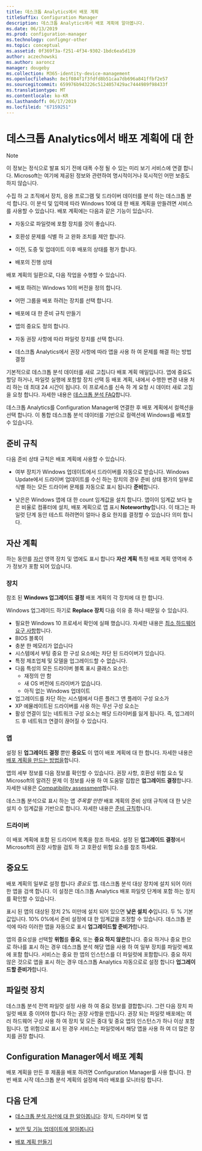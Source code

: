 ```yaml
---
title: 데스크톱 Analytics에서 배포 계획
titleSuffix: Configuration Manager
description: 데스크톱 Analytics에서 배포 계획에 알아봅니다.
ms.date: 06/13/2019
ms.prod: configuration-manager
ms.technology: configmgr-other
ms.topic: conceptual
ms.assetid: 0f369f3a-f251-4f34-9302-1bdc6ea5d139
author: aczechowski
ms.author: aaroncz
manager: dougeby
ms.collection: M365-identity-device-management
ms.openlocfilehash: 8e1f084f1f3fdfd8b51caa7db696a841ffbf2e57
ms.sourcegitcommit: 659976b943226c5124057429ac7444989f98433f
ms.translationtype: MT
ms.contentlocale: ko-KR
ms.lasthandoff: 06/17/2019
ms.locfileid: "67159251"
---
```

# <a name="about-deployment-plans-in-desktop-analytics"></a>데스크톱 Analytics에서 배포 계획에 대 한

> [!Note]  
> 이 정보는 정식으로 발표 되기 전에 대폭 수정 될 수 있는 미리 보기 서비스에 연결 합니다. Microsoft는 여기에 제공된 정보와 관련하여 명시적이거나 묵시적인 어떤 보증도 하지 않습니다.  

수집 하 고 조직에서 장치, 응용 프로그램 및 드라이버 데이터를 분석 하는 데스크톱 분석 합니다. 이 분석 및 입력에 따라 Windows 10에 대 한 배포 계획을 만들려면 서비스를 사용할 수 있습니다. 배포 계획에는 다음과 같은 기능이 있습니다.  

- 자동으로 파일럿에 포함 장치를 것이 좋습니다.  

- 호환성 문제를 식별 하 고 완화 조치를 제안 합니다.  

- 이전, 도중 및 업데이트 이후 배포의 상태를 평가 합니다.  

- 배포의 진행 상태  

배포 계획의 일환으로, 다음 작업을 수행할 수 있습니다.  

- 배포 하려는 Windows 10의 버전을 정의 합니다.  

- 어떤 그룹을 배포 하려는 장치를 선택 합니다.  

- 배포에 대 한 준비 규칙 만들기  

- 앱의 중요도 정의 합니다.  

- 자동 권장 사항에 따라 파일럿 장치를 선택 합니다.  

- 데스크톱 Analytics에서 권장 사항에 따라 앱을 사용 하 여 문제를 해결 하는 방법 결정  

기본적으로 데스크톱 분석 데이터를 새로 고칩니다 배포 계획 매일입니다. 앱에 중요도 할당 하거나, 파일럿 실행에 포함할 장치 선택 등 배포 계획, 내에서 수행한 변경 내용 처리 하는 데 최대 24 시간이 됩니다. 이 프로세스를 신속 하 게 요청 시 데이터 새로 고침을 요청 합니다. 자세한 내용은 [데스크톱 분석 FAQ](/sccm/desktop-analytics/faq#can-i-reduce-the-amount-of-time-it-takes-for-data-to-refresh-in-my-desktop-analytics-portal)합니다.  

데스크톱 Analytics를 Configuration Manager에 연결한 후 배포 계획에서 컬렉션을 선택 합니다. 이 통합 데스크톱 분석 데이터를 기반으로 컬렉션에 Windows를 배포할 수 있습니다.



## <a name="readiness-rules"></a>준비 규칙

다음 준비 상태 규칙은 배포 계획에 사용할 수 있습니다.

- 여부 장치가 Windows 업데이트에서 드라이버를 자동으로 받습니다. Windows Update에서 드라이버 업데이트를 수신 하는 장치의 경우 준비 상태 평가의 일부로 식별 하는 모든 드라이버 문제를 자동으로 표시 됩니다 **준비**합니다.  

- 낮은은 Windows 앱에 대 한 count 임계값을 설치 합니다. 앱이이 임계값 보다 높은 비율로 컴퓨터에 설치, 배포 계획으로 앱 표시 **Noteworthy**합니다. 이 태그는 파일럿 단계 동안 테스트 하려면이 얼마나 중요 한지를 결정할 수 있습니다 의미 합니다.  


## <a name="plan-assets"></a>자산 계획

<!-- 4670224 -->

하는 동안를 [자산](/sccm/desktop-analytics/about-assets) 영역 장치 및 앱에도 표시 합니다 **자산 계획** 특정 배포 계획 영역에 추가 정보가 포함 되어 있습니다.

### <a name="devices"></a>장치

참조 된 **Windows 업그레이드 결정** 배포 계획의 각 장치에 대 한 합니다.

Windows 업그레이드 하기로 **Replace 장치** 다음 이유 중 하나 때문일 수 있습니다.

- 필요한 Windows 10 프로세서 확인에 실패 했습니다. 자세한 내용은 [최소 하드웨어 요구 사항](https://docs.microsoft.com/windows-hardware/design/minimum/minimum-hardware-requirements-overview#31-processor)합니다.
- BIOS 블록이
- 충분 한 메모리가 없습니다
- 시스템에서 부팅 중요 한 구성 요소에는 차단 된 드라이버가 있습니다.
- 특정 제조업체 및 모델을 업그레이드할 수 없습니다.
- 다음 특성의 모든 드라이버 블록 표시 클래스 요소인:
    - 재정의 안 함
    - 새 OS 버전에 드라이버가 없습니다.
    - 아직 없는 Windows 업데이트
- 업그레이드를 차단 하는 시스템에서 다른 플러그 앤 플레이 구성 요소가
- XP 에뮬레이트된 드라이버를 사용 하는 무선 구성 요소는
- 활성 연결이 있는 네트워크 구성 요소는 해당 드라이버를 잃게 됩니다. 즉, 업그레이드 후 네트워크 연결이 끊어질 수 있습니다.

### <a name="apps"></a>앱

설정 된 **업그레이드 결정** 뿐만 **중요도** 이 앱이 배포 계획에 대 한 합니다. 자세한 내용은 [배포 계획을 만드는 방법을](/sccm/desktop-analytics/create-deployment-plans)합니다.

앱의 세부 정보를 다음 정보를 확인할 수 있습니다. 권장 사항, 호환성 위험 요소 및 Microsoft의 알려진 문제 이 정보를 사용 하 여 도움말 집합은 **업그레이드 결정**합니다. 자세한 내용은 [Compatibility assessment](/sccm/desktop-analytics/compat-assessment)합니다.

데스크톱 분석으로 표시 하는 앱 *주목할 만한* 배포 계획의 준비 상태 규칙에 대 한 낮은 설치 수 임계값을 기반으로 합니다. 자세한 내용은 [준비 규칙](/sccm/desktop-analytics/create-deployment-plans#readiness-rules)합니다.

### <a name="drivers"></a>드라이버

이 배포 계획에 포함 된 드라이버 목록을 참조 하세요. 설정 된 **업그레이드 결정**에서 Microsoft의 권장 사항을 검토 하 고 호환성 위험 요소를 참조 하세요.


## <a name="importance"></a>중요도

배포 계획의 일부로 설정 합니다 *중요도* 앱. 데스크톱 분석 대상 장치에 설치 되어 이러한 앱을 검색 합니다. 이 설정은 데스크톱 Analytics 배포 파일럿 단계에 포함 하는 장치를 확인할 수 있습니다.

표시 된 앱의 대상된 장치 2% 미만에 설치 되어 있으면 **낮은 설치 수**입니다. 두 % 기본 값입니다. 10% 0%에서 준비 설정에 대 한 임계값을 조정할 수 있습니다. 데스크톱 분석에 따라 이러한 앱을 자동으로 표시 **업그레이드할 준비가**합니다.  

앱의 중요성을 선택할 **위험**를 **중요**, 또는 **중요 하지 않은**합니다. 중요 하거나 중요 한으로 하나를 표시 하는 경우 데스크톱 분석 해당 앱을 사용 하 여 일부 장치를 파일럿 배포에 포함 합니다. 서비스는 중요 한 앱의 인스턴스를 더 파일럿에 포함합니다. 중요 하지 않은 것으로 앱을 표시 하는 경우 데스크톱 Analytics 자동으로로 설정 합니다 **업그레이드할 준비가**합니다.



## <a name="pilot-devices"></a>파일럿 장치

데스크톱 분석 전역 파일럿 설정 사용 하 여 중요 정보를 결합합니다. 그런 다음 장치 파일럿 배포 중 이어야 합니다 하는 권장 사항을 만듭니다. 권장 되는 파일럿 배포에는 여러 하드웨어 구성 사용 하 여 장치 및 모든 중대 및 중요 앱의 인스턴스가 하나 이상 포함 됩니다. 앱 위험으로 표시 된 경우 서비스는 파일럿에서 해당 앱을 사용 하 여 더 많은 장치를 권장 합니다.



## <a name="deployment-plans-in-configuration-manager"></a>Configuration Manager에서 배포 계획

배포 계획을 만든 후 제품을 배포 하려면 Configuration Manager를 사용 합니다. 한 번 배포 시작 데스크톱 분석 계획의 설정에 따라 배포를 모니터링 합니다.


## <a name="next-steps"></a>다음 단계

- [데스크톱 분석 자산에 대 한 알아봅니다](/sccm/desktop-analytics/about-assets): 장치, 드라이버 및 앱  

- [보안 및 기능 업데이트에 알아봅니다](/sccm/desktop-analytics/about-updates)  

- [배포 계획 만들기](/sccm/desktop-analytics/create-deployment-plans)  
